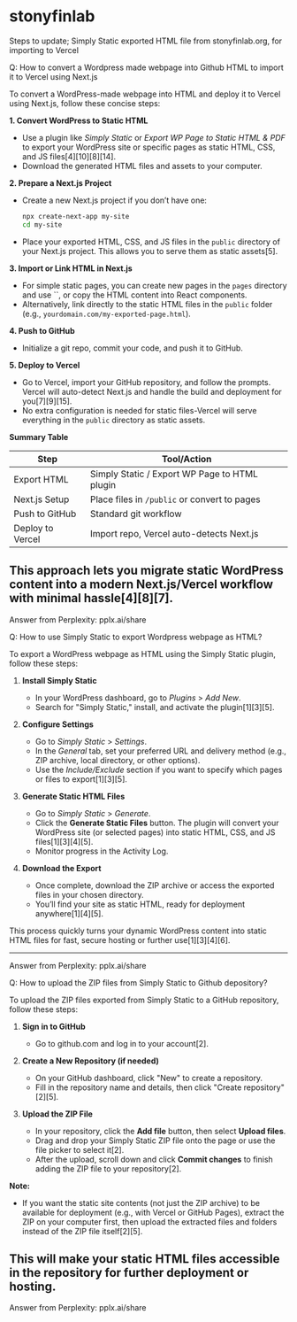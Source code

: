 # stonyfinlab
Steps to update;
Simply Static exported HTML file from stonyfinlab.org, for importing to Vercel

Q: How to convert a Wordpress made webpage into Github HTML to import it to Vercel using Next.js

To convert a WordPress-made webpage into HTML and deploy it to Vercel using Next.js, follow these concise steps:

**1. Convert WordPress to Static HTML**
- Use a plugin like *Simply Static* or *Export WP Page to Static HTML & PDF* to export your WordPress site or specific pages as static HTML, CSS, and JS files[4][10][8][14].
- Download the generated HTML files and assets to your computer.

**2. Prepare a Next.js Project**
- Create a new Next.js project if you don’t have one:
  ```bash
  npx create-next-app my-site
  cd my-site
  ```
- Place your exported HTML, CSS, and JS files in the `public` directory of your Next.js project. This allows you to serve them as static assets[5].

**3. Import or Link HTML in Next.js**
- For simple static pages, you can create new pages in the `pages` directory and use ``, or copy the HTML content into React components.
- Alternatively, link directly to the static HTML files in the `public` folder (e.g., `yourdomain.com/my-exported-page.html`).

**4. Push to GitHub**
- Initialize a git repo, commit your code, and push it to GitHub.

**5. Deploy to Vercel**
- Go to Vercel, import your GitHub repository, and follow the prompts. Vercel will auto-detect Next.js and handle the build and deployment for you[7][9][15].
- No extra configuration is needed for static files-Vercel will serve everything in the `public` directory as static assets.

**Summary Table**

| Step                | Tool/Action                                    |
|---------------------|------------------------------------------------|
| Export HTML         | Simply Static / Export WP Page to HTML plugin  |
| Next.js Setup       | Place files in `/public` or convert to pages   |
| Push to GitHub      | Standard git workflow                          |
| Deploy to Vercel    | Import repo, Vercel auto-detects Next.js       |

This approach lets you migrate static WordPress content into a modern Next.js/Vercel workflow with minimal hassle[4][8][7].
---
Answer from Perplexity: pplx.ai/share


Q: How to use Simply Static to export Wordpress webpage as HTML?

To export a WordPress webpage as HTML using the Simply Static plugin, follow these steps:

1. **Install Simply Static**
   - In your WordPress dashboard, go to *Plugins* > *Add New*.
   - Search for "Simply Static," install, and activate the plugin[1][3][5].

2. **Configure Settings**
   - Go to *Simply Static* > *Settings*.
   - In the *General* tab, set your preferred URL and delivery method (e.g., ZIP archive, local directory, or other options).
   - Use the *Include/Exclude* section if you want to specify which pages or files to export[1][3][5].

3. **Generate Static HTML Files**
   - Go to *Simply Static* > *Generate*.
   - Click the **Generate Static Files** button. The plugin will convert your WordPress site (or selected pages) into static HTML, CSS, and JS files[1][3][4][5].
   - Monitor progress in the Activity Log.

4. **Download the Export**
   - Once complete, download the ZIP archive or access the exported files in your chosen directory.
   - You’ll find your site as static HTML, ready for deployment anywhere[1][4][5].

This process quickly turns your dynamic WordPress content into static HTML files for fast, secure hosting or further use[1][3][4][6].

---
Answer from Perplexity: pplx.ai/share


Q: How to upload the ZIP files from Simply Static to Github depository?


To upload the ZIP files exported from Simply Static to a GitHub repository, follow these steps:

1. **Sign in to GitHub**
   - Go to github.com and log in to your account[2].

2. **Create a New Repository (if needed)**
   - On your GitHub dashboard, click "New" to create a repository.
   - Fill in the repository name and details, then click "Create repository"[2][5].

3. **Upload the ZIP File**
   - In your repository, click the **Add file** button, then select **Upload files**.
   - Drag and drop your Simply Static ZIP file onto the page or use the file picker to select it[2].
   - After the upload, scroll down and click **Commit changes** to finish adding the ZIP file to your repository[2].

**Note:**  
- If you want the static site contents (not just the ZIP archive) to be available for deployment (e.g., with Vercel or GitHub Pages), extract the ZIP on your computer first, then upload the extracted files and folders instead of the ZIP file itself[2][5].

This will make your static HTML files accessible in the repository for further deployment or hosting.
---
Answer from Perplexity: pplx.ai/share
